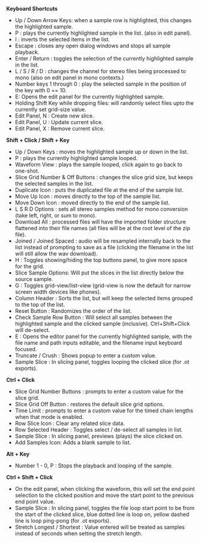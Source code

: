 **Keyboard Shortcuts**
 
 - Up / Down Arrow Keys: when a sample row is highlighted, this changes the highlighted sample.
 - P : plays the currently highlighted sample in the list. (also in edit panel).
 - I : inverts the selected items in the list.
 - Escape : closes any open dialog windows and stops all sample playback.
 - Enter / Return : toggles the selection of the currently highlighted sample in the list.
 - L / S / R / D : changes the channel for stereo files being processed to mono (also on edit panel in mono contexts.)
 - Number keys 1 through 0 : play the selected sample in the position of the key with 0 == 10.
 - E: Opens the edit panel for the currently highlighted sample.
 - Holding Shift Key while dropping files: will randomly select files upto the currently set grid-size value.
 - Edit Panel, N : Create new slice.
 - Edit Panel, U : Update current slice.
 - Edit Panel, X : Remove current slice.

**Shift + Click / Shift + Key**
 - Up / Down Keys : moves the highlighted sample up or down in the list.
 - P : plays the currently highlighted sample looped. 
 - Waveform View : plays the sample looped, click again to go back to one-shot.
 - Slice Grid Number & Off Buttons : changes the slice grid size, but keeps the selected samples in the list.
 - Duplicate Icon : puts the duplicated file at the end of the sample list.
 - Move Up Icon : moves directly to the top of the sample list.
 - Move Down Icon : moved directly to the end of the sample list.
 - L S R D Options : sets all stereo samples method for mono conversion (take left, right, or sum to mono).
 - Download All : processed files will have the imported folder structure flattened into their file names (all files will be at the root level of the zip file).
 - Joined / Joined Spaced : audio will be resampled internally back to the list instead of prompting to save as a file (clicking the filename in the list will still allow the wav download).
 - H : Toggles showing/hiding the top buttons panel, to give more space for the grid.
 - Slice Sample Options: Will put the slices in the list directly below the source sample. 
 - G : Toggles grid-view/list-view (grid-view is now the default for narrow screen width devices like phones).
 - Column Header : Sorts the list, but will keep the selected items grouped to the top of the list.
 - Reset Button : Randomizes the order of the list.
 - Check Sample Row Button : Will select all samples between the highlighted sample and the clicked sample (inclusive). Ctrl+Shift+Click will de-select.
 - E : Opens the editor panel for the currently highlighted sample, with the file name and path inputs editable, and the filename input keyboard focused.
 - Truncate / Crush : Shows popup to enter a custom value.
 - Sample Slice : In slicing panel, toggles looping the clicked slice (for .ot exports).

**Ctrl + Click**
 - Slice Grid Number Buttons : prompts to enter a custom value for the slice grid.
 - Slice Grid Off Button : restores the default slice grid options.
 - Time Limit : prompts to enter a custom value for the timed chain lengths when that mode is enabled.
 - Row Slice Icon : Clear any related slice data.
 - Row Selected Header : Toggles select / de-select all samples in list.
 - Sample Slice : In slicing panel, previews (plays) the slice clicked on.
 - Add Samples Icon: Adds a blank sample to list.

**Alt + Key**
 - Number 1 - 0, P : Stops the playback and looping of the sample.

**Ctrl + Shift + Click**
 - On the edit panel, when clicking the waveform, this will set the end point selection to the clicked position and move the start point to the previous end point value.
 - Sample Slice : In slicing panel, toggles the file loop start point to be from the start of the clicked slice, blue dotted line is loop on, yellow dashed line is loop ping-pong (for .ot exports).
 - Stretch Longest / Shortest : Value entered will be treated as samples instead of seconds when setting the stretch length.
